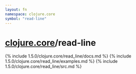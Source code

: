 ```yaml
---
layout: fn
namespace: clojure.core
symbol: "read-line"
---
```


# [clojure.core](../)/read-line

{% include 1.5.0/clojure.core/read_line/docs.md %}
{% include 1.5.0/clojure.core/read_line/examples.md %}
{% include 1.5.0/clojure.core/read_line/src.md %}

